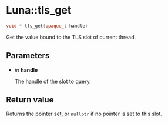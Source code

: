 # Luna::tls_get

```c++
void * tls_get(opaque_t handle)
```

Get the value bound to the TLS slot of current thread. 



## Parameters
* *in* **handle**

    The handle of the slot to query. 

## Return value
Returns the pointer set, or `nullptr` if no pointer is set to this slot. 


